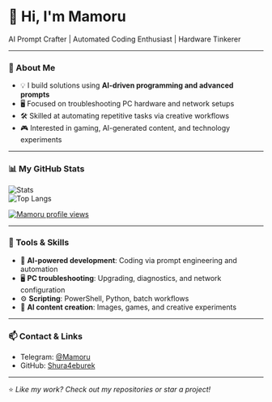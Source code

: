 # 👋 Hi, I'm Mamoru

AI Prompt Crafter | Automated Coding Enthusiast | Hardware Tinkerer

---

### 🚀 About Me
- 💡 I build solutions using **AI-driven programming and advanced prompts**
- 🖥️ Focused on troubleshooting PC hardware and network setups
- 🛠️ Skilled at automating repetitive tasks via creative workflows
- 🎮 Interested in gaming, AI-generated content, and technology experiments

---

### 📊 My GitHub Stats
![Stats](https://github-readme-stats.vercel.app/api?username=Shura4eburek&show_icons=true&theme=radical)  
![Top Langs](https://github-readme-stats.vercel.app/api/top-langs/?username=Shura4eburek&layout=compact&theme=radical)

[![Mamoru profile views](https://u8views.com/api/v1/github/profiles/69597036/views/day-week-month-total-count.svg)](https://u8views.com/github/Shura4eburek)

---

### 🧠 Tools & Skills
- 🤖 **AI-powered development**: Coding via prompt engineering and automation
- 🖥️ **PC troubleshooting**: Upgrading, diagnostics, and network configuration
- ⚙️ **Scripting**: PowerShell, Python, batch workflows  
- 🎨 **AI content creation**: Images, games, and creative experiments

---

### 📫 Contact & Links
- Telegram: [@Mamoru](https://t.me/)
- GitHub: [Shura4eburek](https://github.com/Shura4eburek)

---
⭐️ _Like my work? Check out my repositories or star a project!_
